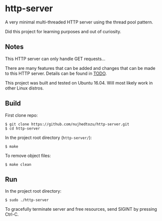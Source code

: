 # http-server

A very minimal multi-threaded HTTP server using the thread pool pattern.

Did this project for learning purposes and out of curiosity.

## Notes

This HTTP server can only handle GET requests...

There are many features that can be added and changes that can be made to this HTTP server. Details can be found in [TODO](TODO).

This project was built and tested on Ubuntu 16.04. Will most likely work in other Linux distros.


## Build

First clone repo:

```
$ git clone https://github.com/nujhedtozu/http-server.git
$ cd http-server
```

In the project root directory (`http-server/`):
```
$ make
```

To remove object files:

```
$ make clean
```

## Run

In the project root directory:
```
$ sudo ./http-server
```

To gracefully terminate server and free resources, send SIGINT by pressing Ctrl-C.

